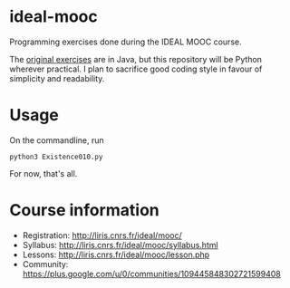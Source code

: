 ideal-mooc
==========

Programming exercises done during the IDEAL MOOC course. 

The [original exercises](https://code.google.com/p/developmental-learning-tutorial/)
are in Java, but this repository will be Python wherever practical.  I plan to sacrifice
good coding style in favour of simplicity and readability.

Usage
=====

On the commandline, run

    python3 Existence010.py

For now, that's all.   

Course information
==================

* Registration: http://liris.cnrs.fr/ideal/mooc/
* Syllabus: http://liris.cnrs.fr/ideal/mooc/syllabus.html
* Lessons: http://liris.cnrs.fr/ideal/mooc/lesson.php
* Community: https://plus.google.com/u/0/communities/109445848302721599408
